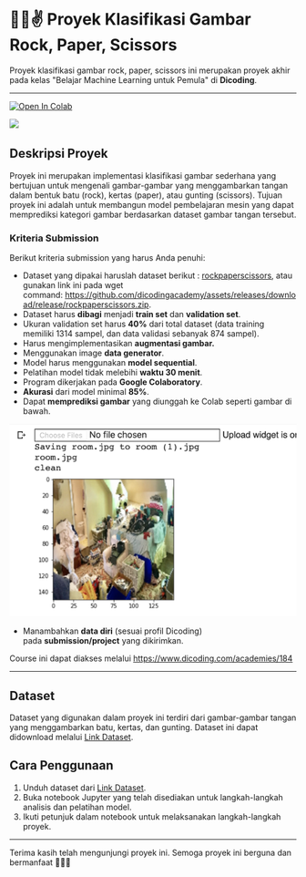 # 👊🤚✌ Proyek Klasifikasi Gambar Rock, Paper, Scissors
Proyek klasifikasi gambar rock, paper, scissors ini merupakan proyek akhir pada kelas "Belajar Machine Learning untuk Pemula" di **Dicoding**.

---
<a href="https://colab.research.google.com/drive/1YbZ9rIihN4E82ZEdvvUP6Lkujm0NGxYU?usp=sharing" target="_parent"><img src="https://colab.research.google.com/assets/colab-badge.svg" alt="Open In Colab"/></a>

<img src="https://dicoding-web-img.sgp1.cdn.digitaloceanspaces.com/original/submission-rating-badge/rating-default-4.png"/>

## Deskripsi Proyek

Proyek ini merupakan implementasi klasifikasi gambar sederhana yang bertujuan untuk mengenali gambar-gambar yang menggambarkan tangan dalam bentuk batu (rock), kertas (paper), atau gunting (scissors). Tujuan proyek ini adalah untuk membangun model pembelajaran mesin yang dapat memprediksi kategori gambar berdasarkan dataset gambar tangan tersebut.
### Kriteria Submission
Berikut kriteria submission yang harus Anda penuhi:

- Dataset yang dipakai haruslah dataset berikut : [rockpaperscissors](https://github.com/dicodingacademy/assets/releases/download/release/rockpaperscissors.zip), atau gunakan link ini pada wget command: https://github.com/dicodingacademy/assets/releases/download/release/rockpaperscissors.zip.
- Dataset harus **dibagi** menjadi **train set** dan **validation set**.
- Ukuran validation set harus **40%** dari total dataset (data training memiliki 1314 sampel, dan data validasi sebanyak 874 sampel).
- Harus mengimplementasikan **augmentasi gambar.**
- Menggunakan image **data generator**.
- Model harus menggunakan **model sequential**.
- Pelatihan model tidak melebihi **waktu 30 menit**.
- Program dikerjakan pada **Google Colaboratory**.
- **Akurasi** dari model minimal **85%**.
- Dapat **memprediksi gambar** yang diunggah ke Colab seperti gambar di bawah.
    
![Contoh](/asset/202004302318257ec23b834046174a7d426680e488905e.png)

- Manambahkan **data diri** (sesuai profil Dicoding) pada **submission/project** yang dikirimkan.

Course ini dapat diakses melalui https://www.dicoding.com/academies/184

---

## Dataset

Dataset yang digunakan dalam proyek ini terdiri dari gambar-gambar tangan yang menggambarkan batu, kertas, dan gunting. Dataset ini dapat didownload melalui [Link Dataset](https://github.com/dicodingacademy/assets/releases/download/release/rockpaperscissors.zip).

## Cara Penggunaan

1. Unduh dataset dari [Link Dataset](https://github.com/dicodingacademy/assets/releases/download/release/rockpaperscissors.zip).
2. Buka notebook Jupyter yang telah disediakan untuk langkah-langkah analisis dan pelatihan model.
3. Ikuti petunjuk dalam notebook untuk melaksanakan langkah-langkah proyek.

---

Terima kasih telah mengunjungi proyek ini. Semoga proyek ini berguna dan bermanfaat 🚀👩‍🚀